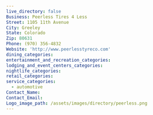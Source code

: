 ```yaml
---
live_directory: false
Business: Peerless Tires 4 Less
Street: 1105 11th Avenue
City: Greeley
State: Colorado
Zip: 80631
Phone: (970) 356-4832
Website: 'http://www.peerlesstyreco.com'
dining_categories:
entertainment_and_recreation_categories:
lodging_and_event_centers_categories:
nightlife_categories:
retail_categories:
service_categories:
  - automotive
Contact_Name:
Contact_Email:
Logo_image_path: /assets/images/directory/peerless.png
---
```



